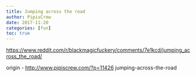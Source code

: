 ```yaml
---
title: Jumping across the road
author: PipisCrew
date: 2017-11-20
categories: [fun]
toc: true
---
```


https://www.reddit.com/r/blackmagicfuckery/comments/7e1kcd/jumping_across_the_road/

origin - http://www.pipiscrew.com/?p=11426 jumping-across-the-road